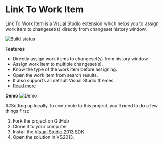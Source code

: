 Link To Work Item
==============

Link To Work Item is a Visual Studio [extension](http://visualstudiogallery.msdn.microsoft.com/af28fbc6-e90e-4f06-94d0-21c8bbac9685)  which helps you to assign work item to changeset(s) directly from changeset history window. 

[![Build status](https://ci.appveyor.com/api/projects/status/indlc2jhod6u8x7w)](https://ci.appveyor.com/project/onlyutkarsh/linktoworkitem)

**Features**

- Directly assign work items to changeset(s) from history window.
- Assign work item to multiple changeset(s).
- Know the type of the work item before assigning.
- Open the work item from search results.
- It also supports all default Visual Studio themes.
- [Read more](http://geekswithblogs.net/onlyutkarsh/archive/2014/08/11/link-to-work-item-ndash-visual-studio-extension-to-link.aspx)

**Demo**
![Demo](http://i.imgur.com/5xfRsSN.gif)

##Setting up locally
To contribute to this project, you'll need to do a few things first:

 1. Fork the project on GitHub
 1. Clone it to your computer
 1. Install the [Visual Studio 2013 SDK](http://www.microsoft.com/visualstudio/eng/downloads#d-vs-sdk).
 1. Open the solution in VS2013.
